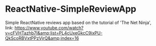 # ReactNative-SimpleReviewApp
Simple ReactNative reviews app based on the tutorial of 'The Net Ninja', link: https://www.youtube.com/watch?v=cFVHTazhb7I&amp;list=PL4cUxeGkcC9ixPU-QkScoRBVxtPPzVjrQ&amp;index=16
